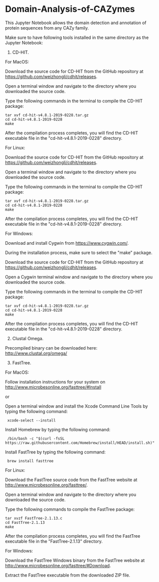 # Domain-Analysis-of-CAZymes
This Jupyter Notebook allows the domain detection and annotation of protein sequences from any CAZy family.

Make sure to have following tools installed in the same directory as the Jupyter Notebook:

1. CD-HIT. 

For MacOS:

  Download the source code for CD-HIT from the GitHub repository at https://github.com/weizhongli/cdhit/releases.

  Open a terminal window and navigate to the directory where you downloaded the source code.

  Type the following commands in the terminal to compile the CD-HIT package:
  
    tar xvf cd-hit-v4.8.1-2019-0228.tar.gz
    cd cd-hit-v4.8.1-2019-0228
    make

  After the compilation process completes, you will find the CD-HIT executable file in the "cd-hit-v4.8.1-2019-0228" directory.
  
For Linux:

  Download the source code for CD-HIT from the GitHub repository at https://github.com/weizhongli/cdhit/releases.

  Open a terminal window and navigate to the directory where you downloaded the source code.

  Type the following commands in the terminal to compile the CD-HIT package:
  
    tar xvf cd-hit-v4.8.1-2019-0228.tar.gz
    cd cd-hit-v4.8.1-2019-0228
    make
   
  After the compilation process completes, you will find the CD-HIT executable file in the "cd-hit-v4.8.1-2019-0228" directory.

For Windows:

  Download and install Cygwin from https://www.cygwin.com/.

  During the installation process, make sure to select the "make" package.

  Download the source code for CD-HIT from the GitHub repository at https://github.com/weizhongli/cdhit/releases.

  Open a Cygwin terminal window and navigate to the directory where you downloaded the source code.

  Type the following commands in the terminal to compile the CD-HIT package:
  
    tar xvf cd-hit-v4.8.1-2019-0228.tar.gz
    cd cd-hit-v4.8.1-2019-0228
    make
  
  After the compilation process completes, you will find the CD-HIT executable file in the "cd-hit-v4.8.1-2019-0228" directory.
  
2. Clustal Omega. 

Precompiled binary can be downloaded here: http://www.clustal.org/omega/

3. FastTree. 

For MacOS:

   Follow installation instructions for your system on http://www.microbesonline.org/fasttree/#Install
   
   or
   
   Open a terminal window and install the Xcode Command Line Tools by typing the following command:
   
     xcode-select --install
    
   Install Homebrew by typing the following command:
     
     /bin/bash -c "$(curl -fsSL https://raw.githubusercontent.com/Homebrew/install/HEAD/install.sh)"

   Install FastTree by typing the following command:
    
     brew install fasttree

For Linux:

  Download the FastTree source code from the FastTree website at http://www.microbesonline.org/fasttree/.

  Open a terminal window and navigate to the directory where you downloaded the source code.

  Type the following commands to compile the FastTree package:
  
    tar xvzf FastTree-2.1.13.c
    cd FastTree-2.1.13
    make
    
  After the compilation process completes, you will find the FastTree executable file in the "FastTree-2.1.13" directory.
  
For Windows:

   Download the FastTree Windows binary from the FastTree website at http://www.microbesonline.org/fasttree/#Download.

   Extract the FastTree executable from the downloaded ZIP file.



